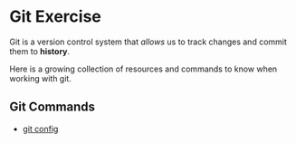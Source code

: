 # Git Exercise

Git is a version control system that *allows* us to track changes and commit them to **history**.

Here is a growing collection of resources and commands to know when working with git. 

## Git Commands
- [git config](./Commands/config.md)
